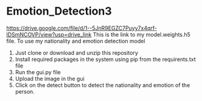 # Emotion_Detection3

https://drive.google.com/file/d/1--5JnR9EGZC7Puyy7x4qrf-IDSmNCOVP/view?usp=drive_link This is the link to my model.weights.h5 file.
To use my nationality and emotion detection model
1. Just clone or download and unzip this repository
2. Install required packages in the system using pip from the requirents.txt file
3. Run the gui.py file
4. Upload the image in the gui
5. Click on the detect button to detect the nationality and emotion of the person. 
